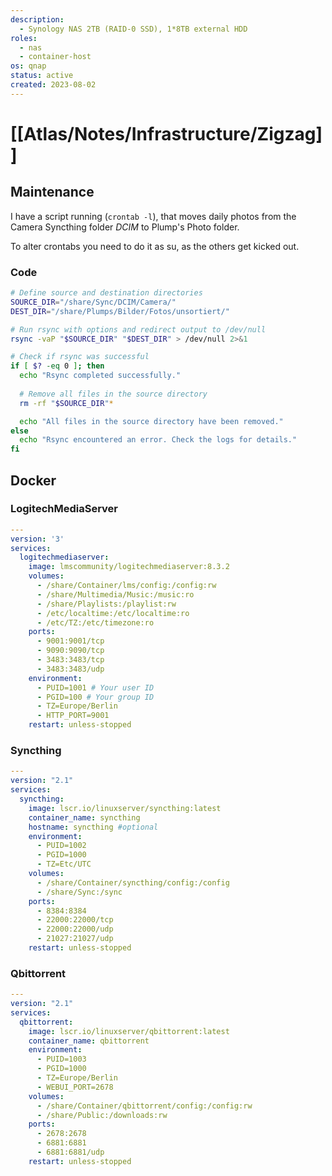 ```yaml
---
description:
  - Synology NAS 2TB (RAID-0 SSD), 1*8TB external HDD
roles:
  - nas
  - container-host
os: qnap
status: active
created: 2023-08-02
---
```

# [[Atlas/Notes/Infrastructure/Zigzag]]

## Maintenance

I have a script running (`crontab -l`), that moves daily photos from the Camera Syncthing folder *DCIM* to Plump's  Photo folder.

To alter crontabs you need to do it as su, as the others get kicked out.

### Code
```bash
# Define source and destination directories
SOURCE_DIR="/share/Sync/DCIM/Camera/"
DEST_DIR="/share/Plumps/Bilder/Fotos/unsortiert/"

# Run rsync with options and redirect output to /dev/null
rsync -vaP "$SOURCE_DIR" "$DEST_DIR" > /dev/null 2>&1

# Check if rsync was successful
if [ $? -eq 0 ]; then
  echo "Rsync completed successfully."
  
  # Remove all files in the source directory
  rm -rf "$SOURCE_DIR"*

  echo "All files in the source directory have been removed."
else
  echo "Rsync encountered an error. Check the logs for details."
fi

```

## Docker

### LogitechMediaServer

```yaml
---
version: '3'
services:
  logitechmediaserver:
    image: lmscommunity/logitechmediaserver:8.3.2
    volumes:
      - /share/Container/lms/config:/config:rw
      - /share/Multimedia/Music:/music:ro
      - /share/Playlists:/playlist:rw
      - /etc/localtime:/etc/localtime:ro
      - /etc/TZ:/etc/timezone:ro
    ports:
      - 9001:9001/tcp
      - 9090:9090/tcp
      - 3483:3483/tcp
      - 3483:3483/udp
    environment:
      - PUID=1001 # Your user ID
      - PGID=100 # Your group ID
      - TZ=Europe/Berlin
      - HTTP_PORT=9001
    restart: unless-stopped
```

### Syncthing
```yaml
---
version: "2.1"
services:
  syncthing:
    image: lscr.io/linuxserver/syncthing:latest
    container_name: syncthing
    hostname: syncthing #optional
    environment:
      - PUID=1002
      - PGID=1000
      - TZ=Etc/UTC
    volumes:
      - /share/Container/syncthing/config:/config
      - /share/Sync:/sync
    ports:
      - 8384:8384
      - 22000:22000/tcp
      - 22000:22000/udp
      - 21027:21027/udp
    restart: unless-stopped
```
### Qbittorrent
```yaml
---
version: "2.1"
services:
  qbittorrent:
    image: lscr.io/linuxserver/qbittorrent:latest
    container_name: qbittorrent
    environment:
      - PUID=1003
      - PGID=1000
      - TZ=Europe/Berlin
      - WEBUI_PORT=2678
    volumes:
      - /share/Container/qbittorrent/config:/config:rw
      - /share/Public:/downloads:rw
    ports:
      - 2678:2678
      - 6881:6881
      - 6881:6881/udp
    restart: unless-stopped
```




